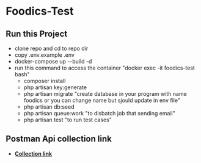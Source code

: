 # Foodics-Test

## Run this Project

- clone repo and cd to repo dir
- copy .env.example .env
- docker-compose up --build -d
- run this command to access the container "docker exec -it foodics-test bash"
  - composer install
  - php artisan key:generate
  - php artisan migrate      "create database in your program with name foodics or you can change name but sjould update in env file"
  - php artisan db:seed
  - php artisan queue:work "to disbatch job that sending email"
  - php artisan test "to run test cases"


## Postman Api collection link 

- **[ِCollection link ](https://www.postman.com/she3bo/workspace/foodics/collection/7931402-edd7fa8d-ba31-4516-af63-9ca4a8e2d4ae?action=share&creator=7931402)**
